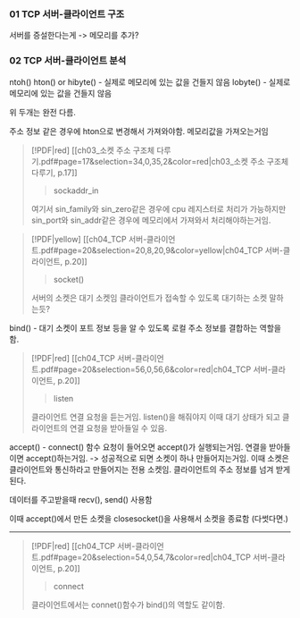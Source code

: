 
### 01 TCP 서버-클라이언트 구조

서버를 증설한다는게 -> 메모리를 추가?



### 02 TCP 서버-클라이언트 분석
ntoh() 
hton() 
or
hibyte() - 실제로 메모리에 있는 값을 건들지 않음
lobyte() - 실제로 메모리에 있는 값을 건들지 않음

위 두개는 완전 다름.

주소 정보 같은 경우에 hton으로 변경해서 가져와야함.
메모리값을 가져오는거임


> [!PDF|red] [[ch03_소켓 주소 구조체 다루기.pdf#page=17&selection=34,0,35,2&color=red|ch03_소켓 주소 구조체 다루기, p.17]]
> > sockaddr_in
> 
> 여기서 sin_family와 sin_zero같은 경우에 cpu 레지스터로 처리가 가능하지만 sin_port와 sin_addr같은 경우에 메모리에서 가져와서 처리해야하는거임.
> 

> [!PDF|yellow] [[ch04_TCP 서버-클라이언트.pdf#page=20&selection=20,8,20,9&color=yellow|ch04_TCP 서버-클라이언트, p.20]]
> > socket()
> 
> 서버의 소켓은 대기 소켓임 클라이언트가 접속할 수 있도록 대기하는 소켓 말하는듯?

bind() - 대기 소켓이 포트 정보 등을 알 수 있도록 로컬 주소 정보를 결합하는 역할을 함. 

> [!PDF|red] [[ch04_TCP 서버-클라이언트.pdf#page=20&selection=56,0,56,6&color=red|ch04_TCP 서버-클라이언트, p.20]]
> > listen
> 
> 클라이언트 연결 요청을 듣는거임. listen()을 해줘야지 이때 대기 상태가 되고 클라이언트의 연결 요청을 받아들일 수 있음.

accept() - connect() 함수 요청이 들어오면 accept()가 실행되는거임. 연결을 받아들이면 accept()하는거임. -> 성공적으로 되면 소켓이 하나 만들어지는거임. 이때 소켓은 클라이언트와 통신하라고 만들어지는 전용 소켓임. 클라이언트의 주소 정보를 넘겨 받게된다.

데이터를 주고받을때 recv(), send() 사용함

이때 accept()에서 만든 소켓을 closesocket()을 사용해서 소켓을 종료함 (다썻다면.)

---

> [!PDF|red] [[ch04_TCP 서버-클라이언트.pdf#page=20&selection=54,0,54,7&color=red|ch04_TCP 서버-클라이언트, p.20]]
> > connect
> 
> 클라이언트에서는 connet()함수가 bind()의 역할도 같이함.











